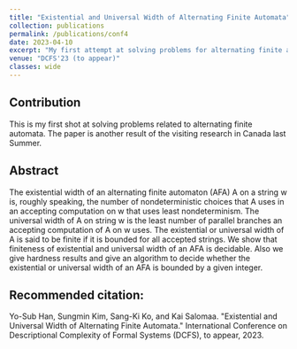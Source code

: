 ```yaml
---
title: "Existential and Universal Width of Alternating Finite Automata"
collection: publications
permalink: /publications/conf4
date: 2023-04-10
excerpt: "My first attempt at solving problems for alternating finite automata."
venue: "DCFS'23 (to appear)"
classes: wide
---
```

## Contribution
This is my first shot at solving problems related to alternating finite automata.
The paper is another result of the visiting research in Canada last Summer.

## Abstract
The existential width of an alternating finite automaton (AFA) A on a string w is,
roughly speaking, the number of nondeterministic choices that A uses
in an accepting computation on w that uses least nondeterminism.
The universal width of A on string w is the least number of parallel branches an accepting computation of A on w uses.
The existential or universal width of A is said to be finite if it is bounded for all accepted strings.
We show that finiteness of existential and universal width of an AFA is decidable.
Also we give hardness results and give an algorithm to decide whether the existential or universal width of
an AFA is bounded by a given integer.

## Recommended citation:
Yo-Sub Han, Sungmin Kim, Sang-Ki Ko, and Kai Salomaa. "Existential and Universal Width of Alternating Finite Automata." International Conference on Descriptional Complexity of Formal Systems (DCFS), to appear, 2023.
